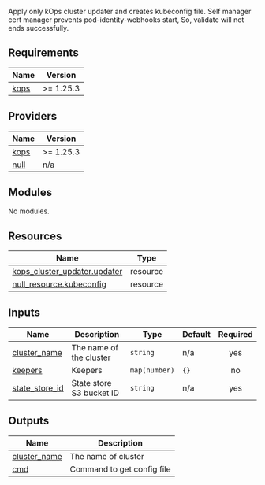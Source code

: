 Apply only kOps cluster updater and creates kubeconfig file.
Self manager cert manager prevents pod-identity-webhooks start,
So, validate will not ends successfully.

## Requirements

| Name | Version |
|------|---------|
| <a name="requirement_kops"></a> [kops](#requirement\_kops) | >= 1.25.3 |

## Providers

| Name | Version |
|------|---------|
| <a name="provider_kops"></a> [kops](#provider\_kops) | >= 1.25.3 |
| <a name="provider_null"></a> [null](#provider\_null) | n/a |

## Modules

No modules.

## Resources

| Name | Type |
|------|------|
| [kops_cluster_updater.updater](https://registry.terraform.io/providers/eddycharly/kops/latest/docs/resources/cluster_updater) | resource |
| [null_resource.kubeconfig](https://registry.terraform.io/providers/hashicorp/null/latest/docs/resources/resource) | resource |

## Inputs

| Name | Description | Type | Default | Required |
|------|-------------|------|---------|:--------:|
| <a name="input_cluster_name"></a> [cluster\_name](#input\_cluster\_name) | The name of the cluster | `string` | n/a | yes |
| <a name="input_keepers"></a> [keepers](#input\_keepers) | Keepers | `map(number)` | `{}` | no |
| <a name="input_state_store_id"></a> [state\_store\_id](#input\_state\_store\_id) | State store S3 bucket ID | `string` | n/a | yes |

## Outputs

| Name | Description |
|------|-------------|
| <a name="output_cluster_name"></a> [cluster\_name](#output\_cluster\_name) | The name of cluster |
| <a name="output_cmd"></a> [cmd](#output\_cmd) | Command to get config file |
